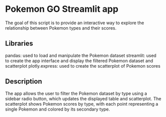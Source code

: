 
# Pokemon GO Streamlit app

The goal of this script is to provide an interactive way to explore the relationship between Pokemon types and their scores.

## Libraries
pandas: used to load and manipulate the Pokemon dataset
streamlit: used to create the app interface and display the filtered Pokemon dataset and scatterplot
plotly.express: used to create the scatterplot of Pokemon scores

## Description

The app allows the user to filter the Pokemon dataset by type using a sidebar radio button, which updates the displayed table and scatterplot. The scatterplot shows Pokemon scores by type, with each point representing a single Pokemon and colored by its secondary type.
